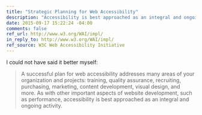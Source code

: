 ```yaml
---
title: "Strategic Planning for Web Accessibility"
description: "Accessibility is best approached as an integral and ongoing activity."
date: 2015-09-17 15:22:24 -04:00
comments: false
ref_url: http://www.w3.org/WAI/impl/
in_reply_to: http://www.w3.org/WAI/impl/
ref_source: W3C Web Accessibility Initiative
---
```


I could not have said it better myself:

> A successful plan for web accessibility addresses many areas of your organization and projects: training, quality assurance, recruiting, purchasing, marketing, content development, visual design, and more. As with other important aspects of website development, such as performance, accessibility is best approached as an integral and ongoing activity.